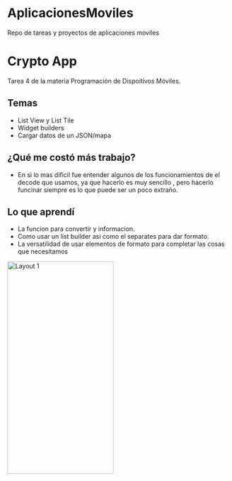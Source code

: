 # AplicacionesMoviles
Repo de tareas y proyectos de aplicaciones moviles
# Crypto App
Tarea 4 de la materia Programación de Dispoitivos Móviles.

## Temas
* List View y List Tile
* Widget builders
* Cargar datos de un JSON/mapa

## ¿Qué me costó más trabajo?
* En si lo mas dificil fue entender algunos de los funcionamientos de el decode que usamos, ya que hacerlo es muy sencillo , pero hacerlo funcinar siempre es lo que puede ser un poco extraño.

## Lo que aprendí
* La funcion para convertir y informacion.
* Como usar un list builder asi como el separates para dar formato.
* La versatilidad de usar elementos de formato para completar las cosas que necesitamos

<p>
  <img src="https://i.imgur.com/SWBnK5Z.png" width="240" height="480" title="Layout 1"/>
</p>
